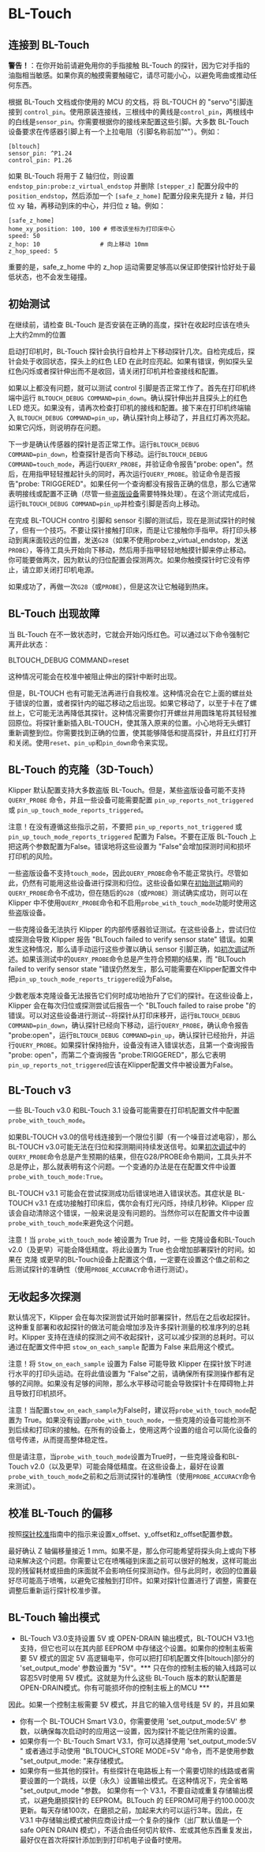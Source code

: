# BL-Touch

## 连接到 BL-Touch

**警告！**：在你开始前请避免用你的手指接触 BL-Touch 的探针，因为它对手指的油脂相当敏感。如果你真的触摸需要触碰它，请尽可能小心，以避免弯曲或推动任何东西。

根据 BL-Touch 文档或你使用的 MCU 的文档，将 BL-TOUCH 的 "servo"引脚连接到 `control_pin`。使用原装连接线，三根线中的黄线是`control_pin`，两根线中的白线是`sensor_pin`。你需要根据你的接线来配置这些引脚。大多数 BL-Touch 设备要求在传感器引脚上有一个上拉电阻（引脚名称前加"^"）。例如：

```
[bltouch]
sensor_pin: ^P1.24
control_pin: P1.26
```

如果 BL-Touch 将用于 Z 轴归位，则设置 `endstop_pin:probe:z_virtual_endstop` 并删除 `[stepper_z]` 配置分段中的 `position_endstop`，然后添加一个 `[safe_z_home]` 配置分段来先提升 z 轴，并归位 xy 轴，再移动到床的中心，并归位 z 轴。例如：

```
[safe_z_home]
home_xy_position: 100, 100 # 修改该坐标为打印床中心
speed: 50
z_hop: 10                 # 向上移动 10mm
z_hop_speed: 5
```

重要的是，safe_z_home 中的 z_hop 运动需要足够高以保证即使探针恰好处于最低状态，也不会发生碰撞。

## 初始测试

在继续前，请检查 BL-Touch 是否安装在正确的高度，探针在收起时应该在喷头上大约2mm的位置

启动打印机时，BL-Touch 探针会执行自检并上下移动探针几次。自检完成后，探针会处于收回状态，探头上的红色 LED 在此时应亮起。如果有错误，例如探头呈红色闪烁或者探针伸出而不是收回，请关闭打印机并检查接线和配置。

如果以上都没有问题，就可以测试 control 引脚是否正常工作了。首先在打印机终端中运行 `BLTOUCH_DEBUG COMMAND=pin_down`。确认探针伸出并且探头上的红色 LED 熄灭。如果没有，请再次检查打印机的接线和配置。接下来在打印机终端输入 `BLTOUCH_DEBUG COMMAND=pin_up`，确认探针向上移动了，并且红灯再次亮起。如果它闪烁，则说明存在问题。

下一步是确认传感器的探针是否正常工作。运行`BLTOUCH_DEBUG COMMAND=pin_down`，检查探针是否向下移动。运行`BLTOUCH_DEBUG COMMAND=touch_mode`，再运行`QUERY_PROBE`，并验证命令报告"probe: open"。然后，在用指甲轻轻推起针头的同时，再次运行`QUERY_PROBE`。验证命令是否报告"probe: TRIGGERED"。如果任何一个查询都没有报告正确的信息，那么它通常表明接线或配置不正确（尽管一些[盗版设备](#bl-touch-clones)需要特殊处理）。在这个测试完成后，运行`BLTOUCH_DEBUG COMMAND=pin_up`并检查引脚是否向上移动。

在完成 BL-TOUCH contro 引脚和 sensor 引脚的测试后，现在是测试探针的时候了，但有一个技巧。不要让探针接触打印床，而是让它接触你手指甲。将打印头移动到离床面较远的位置，发送`G28`（如果不使用probe:z_virtual_endstop，发送`PROBE`），等待工具头开始向下移动，然后用手指甲轻轻地触摸针脚来停止移动。你可能要做两次，因为默认的归位配置会探测两次。如果你触摸探针时它没有停止，请立即关闭打印机电源。

如果成功了，再做一次`G28`（或`PROBE`），但是这次让它触碰到热床。

## BL-Touch 出现故障

当 BL-Touch 在不一致状态时，它就会开始闪烁红色。可以通过以下命令强制它离开此状态：

BLTOUCH_DEBUG COMMAND=reset

这种情况可能会在校准中被阻止伸出的探针中断时出现。

但是，BL-TOUCH 也有可能无法再进行自我校准。这种情况会在它上面的螺丝处于错误的位置，或者探针内的磁芯移动之后出现。如果它移动了，以至于卡在了螺丝上，它可能无法再降低其探针。这种情况需要你打开螺丝并用圆珠笔将其轻轻推回原位。将探针重新插入BL-TOUCH，使其落入原来的位置。小心地将无头螺钉重新调整到位。你需要找到正确的位置，使其能够降低和提高探针，并且红灯打开和关闭。使用`reset`、`pin_up`和`pin_down`命令来实现。

## BL-Touch 的克隆（3D-Touch）

Klipper 默认配置支持大多数盗版 BL-Touch。但是，某些盗版设备可能不支持 `QUERY_PROBE` 命令，并且一些设备可能需要配置 `pin_up_reports_not_triggered` 或 `pin_up_touch_mode_reports_triggered`。

注意！在没有遵循这些指示之前，不要把 `pin_up_reports_not_triggered` 或 `pin_up_touch_mode_reports_triggered` 配置为 False。不要在正版 BL-Touch 上把这两个参数配置为False。错误地将这些设置为 "False"会增加探测时间和损坏打印机的风险。

一些盗版设备不支持`touch_mode`，因此`QUERY_PROBE`命令不能正常执行。尽管如此，仍然有可能用这些设备进行探测和归位。这些设备如果在[初始测试](#initial-tests)期间的`QUERY_PROBE`命令不成功，但在随后的`G28`（或`PROBE`）测试确实成功，则可以在 Klipper 中不使用`QUERY_PROBE`命令和不启用`probe_with_touch_mode`功能时使用这些盗版设备。

一些克隆设备无法执行 Klipper 的内部传感器验证测试。在这些设备上，尝试归位或探测会导致 Klipper 报告 "BLTouch failed to verify sensor state" 错误。如果发生这种情况，那么请手动运行这些步骤以确认 sensor 引脚正确，如[初次调试](#initial-tests)所述。如果该测试中的`QUERY_PROBE`命令总是产生符合预期的结果，而 "BLTouch failed to verify sensor state "错误仍然发生，那么可能需要在Klipper配置文件中把`pin_up_touch_mode_reports_triggered`设为False。

少数老版本克隆设备无法报告它们何时成功地抬升了它们的探针。在这些设备上，Klipper 会在每次归位或探测尝试后报告一个 "BLTouch failed to raise probe "的错误。可以对这些设备进行测试--将探针从打印床移开，运行`BLTOUCH_DEBUG COMMAND=pin_down`，确认探针已经向下移动，运行`QUERY_PROBE`，确认命令报告 "probe:open"，运行`BLTOUCH_DEBUG COMMAND=pin_up`，确认探针已经抬升，并运行`QUERY_PROBE`。如果探针保持抬升，设备没有进入错误状态，且第一个查询报告 "probe: open"，而第二个查询报告 "probe:TRIGGERED"，那么它表明`pin_up_reports_not_triggered`应该在Klipper配置文件中被设置为False。

## BL-Touch v3

一些 BL-Touch v3.0 和BL-Touch 3.1 设备可能需要在打印机配置文件中配置`probe_with_touch_mode`。

如果BL-TOUCH v3.0的信号线连接到一个限位引脚（有一个噪音过滤电容），那么BL-TOUCH v3.0可能无法在归位和探测期间持续发送信号。如果[初次调试](#initial-tests)中的`QUERY_PROBE`命令总是产生预期的结果，但在G28/PROBE命令期间，工具头并不总是停止，那么就表明有这个问题。一个变通的办法是在在配置文件中设置`probe_with_touch_mode:True`。

BL-TOUCH v3.1 可能会在尝试探测成功后错误地进入错误状态。其症状是 BL-TOUCH v3.1 在成功接触打印床后，偶尔会有灯光闪烁，持续几秒钟。Klipper 应该会自动清除这个错误，一般来说是没有问题的。当然你可以在配置文件中设置`probe_with_touch_mode`来避免这个问题。

注意！当 `probe_with_touch_mode` 被设置为 True 时，一些 克隆设备和BL-Touch v2.0（及更早）可能会降低精度。将此设置为 True 也会增加部署探针的时间。如果在 克隆 或更早的BL-Touch设备上配置这个值，一定要在设置这个值之前和之后测试探针的准确性（使用`PROBE_ACCURACY`命令进行测试）。

## 无收起多次探测

默认情况下，Klipper 会在每次探测尝试开始时部署探针，然后在之后收起探针。这种重复部署和收起探针的做法可能会增加涉及许多探针测量的校准序列的总耗时。Klipper 支持在连续的探测之间不收起探针，这可以减少探测的总耗时。可以通过在配置文件中把 `stow_on_each_sample` 配置为 False 来启用这个模式。

注意！将 `Stow_on_each_sample` 设置为 False 可能导致 Klipper 在探针放下时进行水平的打印头运动。在将此值设置为 "False"之前，请确保所有探测操作都有足够的Z间隙。如果没有足够的间隙，那么水平移动可能会导致探针卡在障碍物上并且导致打印机损坏。

注意！当配置`stow_on_each_sample`为False时，建议将`probe_with_touch_mode`配置为 True。如果没有设置`probe_with_touch_mode`，一些克隆的设备可能检测不到后续和打印床的接触。在所有的设备上，使用这两个设置的组合可以简化设备的信号传递，从而提高整体稳定性。

但是请注意，当`probe_with_touch_mode`设置为True时，一些克隆设备和BL-Touch v2.0（以及更早）可能会降低精度。在这些设备上，最好在设置`probe_with_touch_mode`之前和之后测试探针的准确性（使用`PROBE_ACCURACY`命令来测试）。

## 校准 BL-Touch 的偏移

按照[探针校准](Probe_Calibrate.md)指南中的指示来设置x_offset、y_offset和z_offset配置参数。

最好确认 Z 轴偏移量接近 1 mm。如果不是，那么你可能希望将探头向上或向下移动来解决这个问题。你需要让它在喷嘴碰到床面之前可以很好的触发，这样可能出现的残留耗材或扭曲的床面就不会影响任何探测动作。但与此同时，收回的位置最好尽可能高于喷嘴，以避免它接触到打印件。如果对探针位置进行了调整，需要在调整后重新运行探针校准步骤。

## BL-Touch 输出模式


   * BL-Touch V3.0支持设置 5V 或 OPEN-DRAIN 输出模式，BL-TOUCH V3.1也支持，但它也可以在其内部 EEPROM 中存储这个设置。如果你的控制主板需要 5V 模式的固定 5V 高逻辑电平，你可以把打印机配置文件[bltouch]部分的 'set_output_mode' 参数设置为 "5V"。*** 只在你的控制主板的输入线路可以容忍5V时使用 5V 模式。这就是为什么这些 BL-Touch 版本的默认配置是OPEN-DRAIN模式。你有可能损坏你的控制主板上的MCU ***

   因此。如果一个控制主板需要 5V 模式，并且它的输入信号线是 5V 的，并且如果

   - 你有一个 BL-TOUCH Smart V3.0，你需要使用 'set_output_mode:5V' 参数，以确保每次启动时的应用这一设置，因为探针不能记住所需的设置。
   - 如果你有一个 BL-Touch Smart V3.1，你可以选择使用 'set_output_mode:5V " 或者通过手动使用 "BLTOUCH_STORE MODE=5V "命令，而不是使用参数 "set_output_mode: "来存储模式。
   - 如果你有一些其他的探针。有些探针在电路板上有一个需要切除的线路或者需要设置的一个跳线，以便（永久）设置输出模式。在这种情况下，完全省略 "set_output_mode "参数。
如果你有一个 V3.1，不要自动或重复存储输出模式，以避免磨损探针的 EEPROM。BLTouch 的 EEPROM可用于约100.000次更新。每天存储100次，在磨损之前，加起来大约可以运行3年。因此，在 V3.1 中存储输出模式被供应商设计成一个复杂的操作（出厂默认值是一个 safe OPEN DRAIN 模式），不适合由任何切片软件、宏或其他东西重复发出，最好仅在首次将探针添加到到打印机电子设备时使用。
